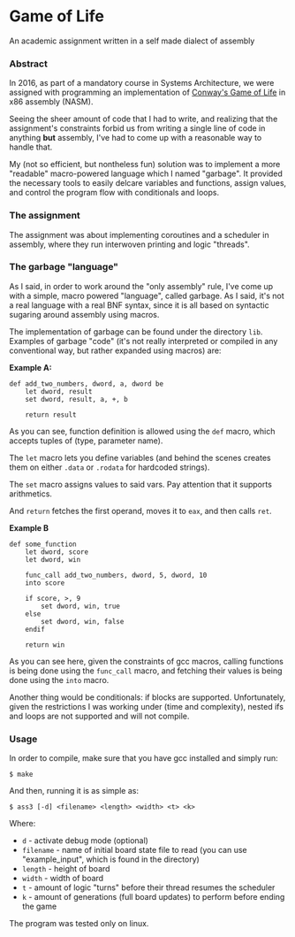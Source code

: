 # Game of Life
An academic assignment written in a self made dialect of assembly

### Abstract

In 2016, as part of a mandatory course in Systems Architecture, we were assigned with programming an implementation of [Conway's Game of Life](https://en.wikipedia.org/wiki/Conway%27s_Game_of_Life) in x86 assembly (NASM).

Seeing the sheer amount of code that I had to write, and realizing that the assignment's constraints forbid us from writing a single line of code in anything **but** assembly, I've had to come up with a reasonable way to handle that.

My (not so efficient, but nontheless fun) solution was to implement a more "readable" macro-powered language which I named "garbage". It provided the necessary tools to easily delcare variables and functions, assign values, and control the program flow with conditionals and loops.

### The assignment

The assignment was about implementing coroutines and a scheduler in assembly, where they run interwoven printing and logic "threads".

### The garbage "language"

As I said, in order to work around the "only assembly" rule, I've come up with a simple, macro powered "language", called garbage. As I said, it's not a real language with a real BNF syntax, since it is all based on syntactic sugaring around assembly using macros.

The implementation of garbage can be found under the directory `lib`. Examples of garbage "code" (it's not really interpreted or compiled in any conventional way, but rather expanded using macros) are:

**Example A:**

```
def add_two_numbers, dword, a, dword be
	let dword, result
	set dword, result, a, +, b

	return result
```

As you can see, function definition is allowed using the `def` macro, which accepts tuples of (type, parameter name).

The `let` macro lets you define variables (and behind the scenes creates them on either `.data` or `.rodata` for hardcoded strings).

The `set` macro assigns values to said vars. Pay attention that it supports arithmetics.

And `return` fetches the first operand, moves it to `eax`, and then calls `ret`.

**Example B**

```
def some_function
	let dword, score
	let dword, win
	
	func_call add_two_numbers, dword, 5, dword, 10
	into score
	
	if score, >, 9
		set dword, win, true
	else
		set dword, win, false
	endif
	
	return win
```

As you can see here, given the constraints of gcc macros, calling functions is being done using the `func_call` macro, and fetching their values is being done using the `into` macro.

Another thing would be conditionals: if blocks are supported. Unfortunately, given the restrictions I was working under (time and complexity), nested ifs and loops are not supported and will not compile.

### Usage

In order to compile, make sure that you have gcc installed and simply run:

`$ make`

And then, running it is as simple as:

`$ ass3 [-d] <filename> <length> <width> <t> <k>`

Where:

* `d` - activate debug mode (optional)
* `filename` - name of initial board state file to read (you can use "example_input", which is found in the directory)
* `length` - height of board
* `width` - width of board
* `t` - amount of logic "turns" before their thread resumes the scheduler
* `k` - amount of generations (full board updates) to perform before ending the game

The program was tested only on linux.

